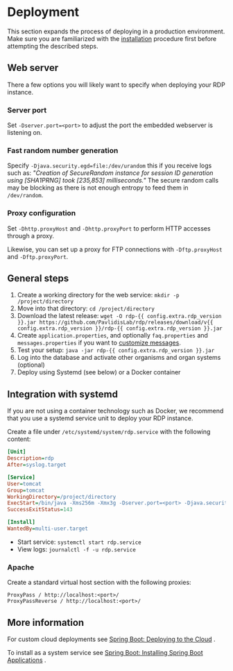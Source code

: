 # Deployment

This section expands the process of deploying in a production environment. Make sure you are familiarized with the
[installation](/installation) procedure first before attempting the described steps.

## Web server

There a few options you will likely want to specify when deploying your RDP instance.

### Server port

Set `-Dserver.port=<port>` to adjust the port the embedded webserver is listening on.

### Fast random number generation

Specify `-Djava.security.egd=file:/dev/urandom` this if you receive logs such as: _"Creation of SecureRandom instance
for session ID generation using [SHA1PRNG] took [235,853] milliseconds."_ The secure random calls may be blocking as
there is not enough entropy to feed them in `/dev/random`.

### Proxy configuration

Set `-Dhttp.proxyHost` and `-Dhttp.proxyPort` to perform HTTP accesses through a proxy.

Likewise, you can set up a proxy for FTP connections with `-Dftp.proxyHost` and `-Dftp.proxyPort`.

## General steps

1. Create a working directory for the web service: `mkdir -p /project/directory`
2. Move into that directory: `cd /project/directory`
3. Download the latest
   release: `wget -O rdp-{{ config.extra.rdp_version }}.jar https://github.com/PavlidisLab/rdp/releases/download/v{{ config.extra.rdp_version }}/rdp-{{ config.extra.rdp_version }}.jar`
4. Create `application.properties`, and optionally `faq.properties` and
   `messages.properties` if you want to [customize messages](customization.md#customizing-the-applications-messages).
5. Test your setup: `java -jar rdp-{{ config.extra.rdp_version }}.jar`
6. Log into the database and activate other organisms and organ systems (optional)
7. Deploy using Systemd (see below) or a Docker container

## Integration with systemd

If you are not using a container technology such as Docker, we recommend that you use a systemd service unit to deploy
your RDP instance.

Create a file under `/etc/systemd/system/rdp.service` with the following content:

```ini
[Unit]
Description=rdp
After=syslog.target

[Service]
User=tomcat
Group=tomcat
WorkingDirectory=/project/directory
ExecStart=/bin/java -Xms256m -Xmx3g -Dserver.port=<port> -Djava.security.egd=file:/dev/urandom -jar rdp-{{ config.extra.rdp_version }}.jar
SuccessExitStatus=143

[Install]
WantedBy=multi-user.target
```

* Start service: `systemctl start rdp.service`
* View logs: `journalctl -f -u rdp.service`

### Apache

Create a standard virtual host section with the following proxies:

```
ProxyPass / http://localhost:<port>/
ProxyPassReverse / http://localhost:<port>/
```

## More information

For custom cloud deployments
see [Spring Boot: Deploying to the Cloud](https://docs.spring.io/spring-boot/docs/current/reference/html/cloud-deployment.html)
.

To install as a system service
see [Spring Boot: Installing Spring Boot Applications](https://docs.spring.io/spring-boot/docs/current/reference/html/deployment-install.html)
.
